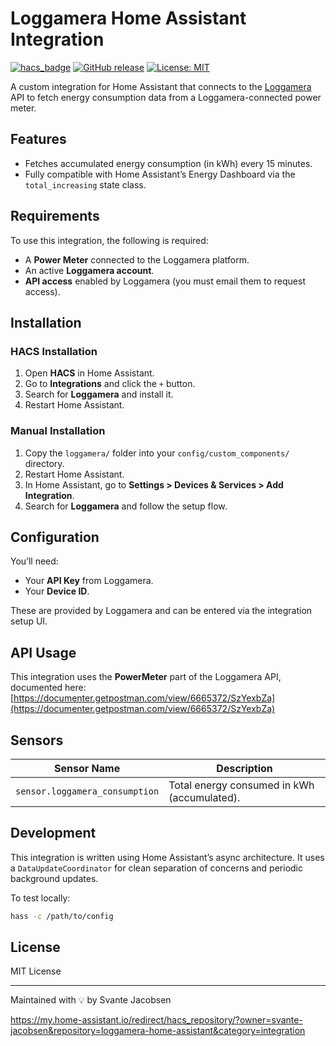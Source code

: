# Loggamera Home Assistant Integration

[![hacs_badge](https://img.shields.io/badge/HACS-Custom-orange.svg?style=flat-square)](https://hacs.xyz/docs/publish/start) [![GitHub release](https://img.shields.io/github/v/release/svante-jacobsen/loggamera-home-assistant?style=flat-square)](https://github.com/svante-jacobsen/loggamera-home-assistant/releases) [![License: MIT](https://img.shields.io/badge/License-MIT-yellow.svg?style=flat-square)](https://opensource.org/licenses/MIT)


A custom integration for Home Assistant that connects to the [Loggamera](https://loggamera.se/) API to fetch energy consumption data from a Loggamera-connected power meter.

## Features

- Fetches accumulated energy consumption (in kWh) every 15 minutes.
- Fully compatible with Home Assistant’s Energy Dashboard via the `total_increasing` state class.

## Requirements

To use this integration, the following is required:

- A **Power Meter** connected to the Loggamera platform.
- An active **Loggamera account**.
- **API access** enabled by Loggamera (you must email them to request access).

## Installation

### HACS Installation

1. Open **HACS** in Home Assistant.
2. Go to **Integrations** and click the `+` button.
3. Search for **Loggamera** and install it.
4. Restart Home Assistant.

### Manual Installation

1. Copy the `loggamera/` folder into your `config/custom_components/` directory.
2. Restart Home Assistant.
3. In Home Assistant, go to **Settings > Devices & Services > Add Integration**.
4. Search for **Loggamera** and follow the setup flow.

## Configuration

You’ll need:
- Your **API Key** from Loggamera.
- Your **Device ID**.

These are provided by Loggamera and can be entered via the integration setup UI.

## API Usage

This integration uses the **PowerMeter** part of the Loggamera API, documented here:
[https://documenter.getpostman.com/view/6665372/SzYexbZa](https://documenter.getpostman.com/view/6665372/SzYexbZa)

## Sensors

| Sensor Name                        | Description                                 |
|-----------------------------------|---------------------------------------------|
| `sensor.loggamera_consumption`    | Total energy consumed in kWh (accumulated). |

## Development

This integration is written using Home Assistant’s async architecture. It uses a `DataUpdateCoordinator` for clean separation of concerns and periodic background updates.

To test locally:
```bash
hass -c /path/to/config
```

## License

MIT License

---

Maintained with 💡 by Svante Jacobsen

https://my.home-assistant.io/redirect/hacs_repository/?owner=svante-jacobsen&repository=loggamera-home-assistant&category=integration
